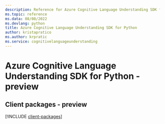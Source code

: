 ```yaml
---
description: Reference for Azure Cognitive Language Understanding SDK for Python
ms.topic: reference
ms.data: 08/08/2022
ms.devlang: python
title: Azure Cognitive Language Understanding SDK for Python
author: kristapratico
ms.author: krpratic
ms.service: cognitivelanguageunderstanding
---
```

# Azure Cognitive Language Understanding SDK for Python - preview

## Client packages - preview
[!INCLUDE [client-packages](cognitive-language-understanding-client-index.md)]
